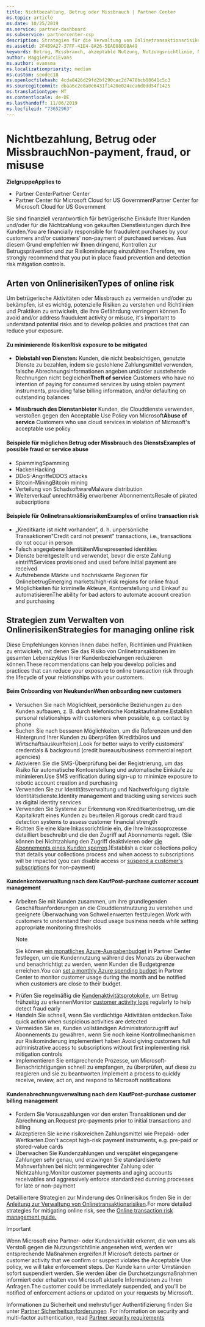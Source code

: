 ```yaml
---
title: Nichtbezahlung, Betrug oder Missbrauch | Partner Center
ms.topic: article
ms.date: 10/25/2019
ms.service: partner-dashboard
ms.subservice: partnercenter-csp
description: Strategien für die Verwaltung von Onlinetransaktionsrisiken, einschließlich der Nichtzahlung von Waren und Dienstleistungen durch den Kunden sowie betrügerische Aktivitäten oder Missbrauch
ms.assetid: 2F4B9A27-37FF-41E4-8A26-5EAE88DD8A49
keywords: Betrug, Missbrauch, akzeptable Nutzung, Nutzungsrichtlinie, Nichtzahlung, Kunde bezahlt die Rechnung nicht, Onlinerisiko, Diebstahl von Diensten, Dienstmissbrauch, Abonnements aussetzen
author: MaggiePucciEvans
ms.author: evansma
ms.localizationpriority: medium
ms.custom: seodec18
ms.openlocfilehash: 4cda8426d29fd2bf290cac2d7478bcb08641c5c3
ms.sourcegitcommit: dbaa6c2e8a0e6431f1420e024cca6d0dd54f1425
ms.translationtype: MT
ms.contentlocale: de-DE
ms.lasthandoff: 11/06/2019
ms.locfileid: "73652963"
---
```

# <a name="non-payment-fraud-or-misuse"></a><span data-ttu-id="def31-104">Nichtbezahlung, Betrug oder Missbrauch</span><span class="sxs-lookup"><span data-stu-id="def31-104">Non-payment, fraud, or misuse</span></span>

<span data-ttu-id="def31-105">**Zielgruppe**</span><span class="sxs-lookup"><span data-stu-id="def31-105">**Applies to**</span></span>

-  <span data-ttu-id="def31-106">Partner Center</span><span class="sxs-lookup"><span data-stu-id="def31-106">Partner Center</span></span>
-  <span data-ttu-id="def31-107">Partner Center für Microsoft Cloud for US Government</span><span class="sxs-lookup"><span data-stu-id="def31-107">Partner Center for Microsoft Cloud for US Government</span></span>



<span data-ttu-id="def31-108">Sie sind finanziell verantwortlich für betrügerische Einkäufe Ihrer Kunden und/oder für die Nichtzahlung von gekauften Dienstleistungen durch Ihre Kunden.</span><span class="sxs-lookup"><span data-stu-id="def31-108">You are financially responsible for fraudulent purchases by your customers and/or customers' non-payment of purchased services.</span></span> <span data-ttu-id="def31-109">Aus diesem Grund empfehlen wir Ihnen dringend, Kontrollen zur Betrugsprävention und zur Risikominderung einzuführen.</span><span class="sxs-lookup"><span data-stu-id="def31-109">Therefore, we strongly recommend that you put in place fraud prevention and detection risk mitigation controls.</span></span>

## <a name="types-of-online-risk"></a><span data-ttu-id="def31-110">Arten von Onlinerisiken</span><span class="sxs-lookup"><span data-stu-id="def31-110">Types of online risk</span></span>

<span data-ttu-id="def31-111">Um betrügerische Aktivitäten oder Missbrauch zu vermeiden und/oder zu bekämpfen, ist es wichtig, potenzielle Risiken zu verstehen und Richtlinien und Praktiken zu entwickeln, die Ihre Gefährdung verringern können.</span><span class="sxs-lookup"><span data-stu-id="def31-111">To avoid and/or address fraudulent activity or misuse, it's important to understand potential risks and to develop policies and practices that can reduce your exposure.</span></span>

#### <a name="risk-exposure-to-be-mitigated"></a><span data-ttu-id="def31-112">Zu minimierende Risiken</span><span class="sxs-lookup"><span data-stu-id="def31-112">Risk exposure to be mitigated</span></span>

- <span data-ttu-id="def31-113">**Diebstahl von Diensten:** Kunden, die nicht beabsichtigen, genutzte Dienste zu bezahlen, indem sie gestohlene Zahlungsmittel verwenden, falsche Abrechnungsinformationen angeben und/oder ausstehende Rechnungen nicht begleichen</span><span class="sxs-lookup"><span data-stu-id="def31-113">**Theft of service** Customers who have no intention of paying for consumed services by using stolen payment instruments, providing false billing information, and/or defaulting on outstanding balances</span></span>

- <span data-ttu-id="def31-114">**Missbrauch des Dienstanbieter** Kunden, die Clouddienste verwenden, verstoßen gegen den Acceptable Use Policy von Microsoft</span><span class="sxs-lookup"><span data-stu-id="def31-114">**Abuse of service** Customers who use cloud services in violation of Microsoft's acceptable use policy</span></span>

#### <a name="examples-of-possible-fraud-or-service-abuse"></a><span data-ttu-id="def31-115">Beispiele für möglichen Betrug oder Missbrauch des Diensts</span><span class="sxs-lookup"><span data-stu-id="def31-115">Examples of possible fraud or service abuse</span></span>
- <span data-ttu-id="def31-116">Spamming</span><span class="sxs-lookup"><span data-stu-id="def31-116">Spamming</span></span>
- <span data-ttu-id="def31-117">Hacken</span><span class="sxs-lookup"><span data-stu-id="def31-117">Hacking</span></span>
- <span data-ttu-id="def31-118">DDoS-Angriffe</span><span class="sxs-lookup"><span data-stu-id="def31-118">DDOS attacks</span></span>
- <span data-ttu-id="def31-119">Bitcoin-Mining</span><span class="sxs-lookup"><span data-stu-id="def31-119">Bitcoin mining</span></span>
- <span data-ttu-id="def31-120">Verteilung von Schadsoftware</span><span class="sxs-lookup"><span data-stu-id="def31-120">Malware distribution</span></span>
- <span data-ttu-id="def31-121">Weiterverkauf unrechtmäßig erworbener Abonnements</span><span class="sxs-lookup"><span data-stu-id="def31-121">Resale of pirated subscriptions</span></span> 

#### <a name="examples-of-online-transaction-risk"></a><span data-ttu-id="def31-122">Beispiele für Onlinetransaktionsrisiken</span><span class="sxs-lookup"><span data-stu-id="def31-122">Examples of online transaction risk</span></span>
- <span data-ttu-id="def31-123">„Kreditkarte ist nicht vorhanden”, d. h. unpersönliche Transaktionen</span><span class="sxs-lookup"><span data-stu-id="def31-123">"Credit card not present" transactions, i.e., transactions do not occur in person</span></span>
- <span data-ttu-id="def31-124">Falsch angegebene Identitäten</span><span class="sxs-lookup"><span data-stu-id="def31-124">Misrepresented identities</span></span>
- <span data-ttu-id="def31-125">Dienste bereitgestellt und verwendet, bevor die erste Zahlung eintrifft</span><span class="sxs-lookup"><span data-stu-id="def31-125">Services provisioned and used before initial payment are received</span></span>
- <span data-ttu-id="def31-126">Aufstrebende Märkte und hochriskante Regionen für Onlinebetrug</span><span class="sxs-lookup"><span data-stu-id="def31-126">Emerging markets/high-risk regions for online fraud</span></span>
- <span data-ttu-id="def31-127">Möglichkeiten für kriminelle Akteure, Kontoerstellung und Einkauf zu automatisieren</span><span class="sxs-lookup"><span data-stu-id="def31-127">The ability for bad actors to automate account creation and purchasing</span></span>

## <a name="strategies-for-managing-online-risk"></a><span data-ttu-id="def31-128">Strategien zum Verwalten von Onlinerisiken</span><span class="sxs-lookup"><span data-stu-id="def31-128">Strategies for managing online risk</span></span>

<span data-ttu-id="def31-129">Diese Empfehlungen können Ihnen dabei helfen, Richtlinien und Praktiken zu entwickeln, mit denen Sie das Risiko von Onlinetransaktionen im gesamten Lebenszyklus Ihrer Kundenbeziehungen reduzieren können.</span><span class="sxs-lookup"><span data-stu-id="def31-129">These recommendations can help you develop policies and practices that can reduce your exposure to online transaction risk through the lifecycle of your relationships with your customers.</span></span>  

#### <a name="when-onboarding-new-customers"></a><span data-ttu-id="def31-130">Beim Onboarding von Neukunden</span><span class="sxs-lookup"><span data-stu-id="def31-130">When onboarding new customers</span></span>
- <span data-ttu-id="def31-131">Versuchen Sie nach Möglichkeit, persönliche Beziehungen zu den Kunden aufbauen, z. B. durch telefonische Kontaktaufnahme.</span><span class="sxs-lookup"><span data-stu-id="def31-131">Establish personal relationships with customers when possible, e.g. contact by phone</span></span>
- <span data-ttu-id="def31-132">Suchen Sie nach besseren Möglichkeiten, um die Referenzen und den Hintergrund Ihrer Kunden zu überprüfen (Kreditbüros und Wirtschaftsauskunfteien).</span><span class="sxs-lookup"><span data-stu-id="def31-132">Look for better ways to verify customers' credentials & background (credit bureaus/business commercial report agencies)</span></span> 
- <span data-ttu-id="def31-133">Aktivieren Sie die SMS-Überprüfung bei der Registrierung, um das Risiko für automatische Kontoerstellung und automatische Einkäufe zu minimieren.</span><span class="sxs-lookup"><span data-stu-id="def31-133">Use SMS verification during sign-up to minimize exposure to robotic account creation and purchasing</span></span>
- <span data-ttu-id="def31-134">Verwenden Sie zur Identitätsverwaltung und Nachverfolgung digitale Identitätsdienste.</span><span class="sxs-lookup"><span data-stu-id="def31-134">Identity management and tracking using services such as digital identity services</span></span>
- <span data-ttu-id="def31-135">Verwenden Sie Systeme zur Erkennung von Kreditkartenbetrug, um die Kapitalkraft eines Kunden zu beurteilen.</span><span class="sxs-lookup"><span data-stu-id="def31-135">Rigorous credit card fraud detection systems to assess customer financial strength</span></span>
- <span data-ttu-id="def31-136">Richten Sie eine klare Inkassorichtlinie ein, die Ihre Inkassoprozesse detailliert beschreibt und die den Zugriff auf Abonnements regelt. (Sie können bei Nichtzahlung den Zugriff deaktivieren oder [die Abonnements eines Kunden sperren](suspend-a-subscription.md).)</span><span class="sxs-lookup"><span data-stu-id="def31-136">Establish a clear collections policy that details your collections process and when access to subscriptions will be impacted (you can disable access or [suspend a customer's subscriptions](suspend-a-subscription.md) for non-payment)</span></span>

#### <a name="post-purchase-customer-account-management"></a><span data-ttu-id="def31-137">Kundenkontoverwaltung nach dem Kauf</span><span class="sxs-lookup"><span data-stu-id="def31-137">Post-purchase customer account management</span></span>
- <span data-ttu-id="def31-138">Arbeiten Sie mit Kunden zusammen, um ihre grundlegenden Geschäftsanforderungen an die Clouddienstnutzung zu verstehen und geeignete Überwachung von Schwellenwerten festzulegen.</span><span class="sxs-lookup"><span data-stu-id="def31-138">Work with customers to understand their cloud usage business needs while setting appropriate monitoring thresholds</span></span>
    > [!NOTE]  
    >  <span data-ttu-id="def31-139">Sie können [ein monatliches Azure-Ausgabenbudget](set-an-azure-spending-budget-for-your-customers.md) in Partner Center festlegen, um die Kundennutzung während des Monats zu überwachen und benachrichtigt zu werden, wenn Kunden die Budgetgrenze erreichen.</span><span class="sxs-lookup"><span data-stu-id="def31-139">You can [set a monthly Azure spending budget](set-an-azure-spending-budget-for-your-customers.md) in Partner Center to monitor customer usage during the month and be notified when customers are close to their budget.</span></span>
- <span data-ttu-id="def31-140">Prüfen Sie regelmäßig die [Kundenaktivitätsprotokolle](activity-logs.md), um Betrug frühzeitig zu erkennen</span><span class="sxs-lookup"><span data-stu-id="def31-140">Monitor [customer activity logs](activity-logs.md) regularly to help detect fraud early</span></span>
- <span data-ttu-id="def31-141">Handeln Sie schnell, wenn Sie verdächtige Aktivitäten entdecken.</span><span class="sxs-lookup"><span data-stu-id="def31-141">Take quick action when suspicious activities are detected</span></span>
- <span data-ttu-id="def31-142">Vermeiden Sie es, Kunden vollständigen Administratorzugriff auf Abonnements zu gewähren, wenn Sie noch keine Kontrollmechanismen zur Risikominderung implementiert haben.</span><span class="sxs-lookup"><span data-stu-id="def31-142">Avoid giving customers full administrative access to subscriptions without first implementing risk mitigation controls</span></span>
- <span data-ttu-id="def31-143">Implementieren Sie entsprechende Prozesse, um Microsoft-Benachrichtigungen schnell zu empfangen, zu überprüfen, auf diese zu reagieren und sie zu beantworten.</span><span class="sxs-lookup"><span data-stu-id="def31-143">Implement a process to quickly receive, review, act on, and respond to Microsoft notifications</span></span>

#### <a name="post-purchase-customer-billing-management"></a><span data-ttu-id="def31-144">Kundenabrechnungsverwaltung nach dem Kauf</span><span class="sxs-lookup"><span data-stu-id="def31-144">Post-purchase customer billing management</span></span>
- <span data-ttu-id="def31-145">Fordern Sie Vorauszahlungen vor den ersten Transaktionen und der Abrechnung an.</span><span class="sxs-lookup"><span data-stu-id="def31-145">Request pre-payments prior to initial transactions and billing</span></span> 
- <span data-ttu-id="def31-146">Akzeptieren Sie keine risikoreichen Zahlungsmittel wie Prepaid- oder Wertkarten.</span><span class="sxs-lookup"><span data-stu-id="def31-146">Don't accept high-risk payment instruments, e.g. pre-paid or stored-value cards</span></span>
- <span data-ttu-id="def31-147">Überwachen Sie Kundenzahlungen und verspätet eingegangene Zahlungen sehr genau, und erzwingen Sie standardisierte Mahnverfahren bei nicht termingerechter Zahlung oder Nichtzahlung.</span><span class="sxs-lookup"><span data-stu-id="def31-147">Monitor customer payments and aging accounts receivables and aggressively enforce standardized dunning processes for late or non-payment</span></span>

<span data-ttu-id="def31-148">Detailliertere Strategien zur Minderung des Onlinerisikos finden Sie in der [Anleitung zur Verwaltung von Onlinetransaktionsrisiken](https://assets.windowsphone.com/7d885238-e13b-4f10-a682-3d5adacd2859/CSP-PartnerRiskGuide-APSFinal_InvariantCulture_Default.zip).</span><span class="sxs-lookup"><span data-stu-id="def31-148">For more detailed strategies for mitigating online risk, see the [Online transaction risk management guide.](https://assets.windowsphone.com/7d885238-e13b-4f10-a682-3d5adacd2859/CSP-PartnerRiskGuide-APSFinal_InvariantCulture_Default.zip)</span></span>

> [!IMPORTANT]  
> <span data-ttu-id="def31-149">Wenn Microsoft eine Partner- oder Kundenaktivität erkennt, die von uns als Verstoß gegen die Nutzungsrichtlinie angesehen wird, werden wir entsprechende Maßnahmen ergreifen.</span><span class="sxs-lookup"><span data-stu-id="def31-149">If Microsoft detects partner or customer activity that we confirm or suspect violates the Acceptable Use policy, we will take enforcement steps.</span></span> <span data-ttu-id="def31-150">Der Kunde kann unter Umständen sofort suspendiert werden. Sie werden über die Durchsetzungsmaßnahmen informiert oder erhalten von Microsoft aktuelle Informationen zu Ihren Anfragen.</span><span class="sxs-lookup"><span data-stu-id="def31-150">The customer could be immediately suspended, and you'll be notified of enforcement actions or updated on your requests by Microsoft.</span></span>

 <span data-ttu-id="def31-151">Informationen zu Sicherheit und mehrstufiger Authentifizierung finden Sie unter [Partner Sicherheitsanforderungen](partner-security-requirements.md) .</span><span class="sxs-lookup"><span data-stu-id="def31-151">For information on security and multi-factor authentication, read [Partner security requirements](partner-security-requirements.md)</span></span>

 



